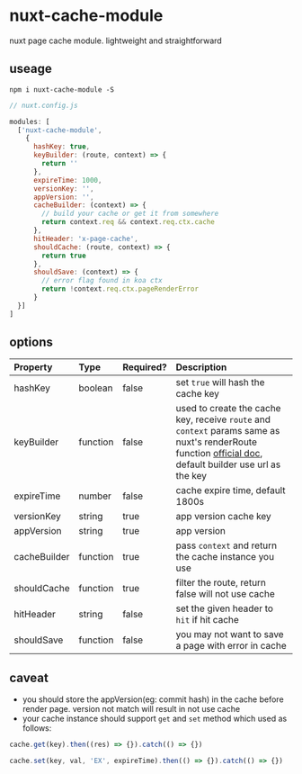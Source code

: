 # nuxt-cache-module
nuxt page cache module. lightweight and straightforward

## useage 

```
npm i nuxt-cache-module -S
```

```javascript
// nuxt.config.js

modules: [
  ['nuxt-cache-module', 
    {
      hashKey: true,
      keyBuilder: (route, context) => {
        return ''
      },
      expireTime: 1000,
      versionKey: '',
      appVersion: '',
      cacheBuilder: (context) => {
        // build your cache or get it from somewhere
        return context.req && context.req.ctx.cache
      },
      hitHeader: 'x-page-cache',
      shouldCache: (route, context) => {
        return true
      },
      shouldSave: (context) => {
        // error flag found in koa ctx
        return !context.req.ctx.pageRenderError
      }
  }]
]

```

## options

| Property | Type | Required? | Description 
|:---|:---|:---|:---|
| hashKey | boolean | false | set `true` will hash the cache key
| keyBuilder | function | false | used to create the cache key, receive `route` and `context` params same as nuxt's renderRoute function [official doc](https://nuxtjs.org/api/nuxt-render-route#nuxt-renderroute-route-context-), default builder use url as the key
| expireTime | number | false | cache expire time, default 1800s
| versionKey | string | true | app version cache key
| appVersion | string | true | app version
| cacheBuilder | function | true | pass `context` and return the cache instance you use
| shouldCache | function | true | filter the route, return false will not use cache
| hitHeader | string | false | set the given header to `hit` if hit cache
| shouldSave | function | false | you may not want to save a page with error in cache

## caveat

- you should store the appVersion(eg: commit hash) in the cache before render page. version not match will result in not use cache
- your cache instance should support `get` and `set` method which used as follows:

```javascript
cache.get(key).then((res) => {}).catch(() => {})

cache.set(key, val, 'EX', expireTime).then(() => {}).catch(() => {})
```
